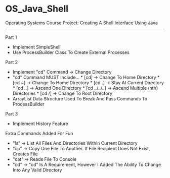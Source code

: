 # OS_Java_Shell
Operating Systems Course Project: Creating A Shell Interface Using Java
________________________________________________________________________

Part 1
* Implement SimpleShell
* Use ProcessBuilder Class To Create External Processes


Part 2
* Implement "cd" Command -> Change Directory
* "cd" Command MUST Include...
      * [cd]          -> Change To Home Directory
      * [cd ~]        -> Change To Home Directory
      * [cd .]        -> Stay At Current Directory
      * [cd ..]       -> Ascend One Directory
      * [cd ../../..] -> Ascend Multiple (nth) Directories
      * [cd /]        -> Change To Root Directory 
* ArrayList Data Structure Used To Break And Pass Commands To ProcessBuilder
     
     
Part 3
* Implement History Feature



Extra Commands Added For Fun
* "ls" -> List All Files And Directories Within Current Directory
* "cp" -> Copy One File To Another. If File Recipient Does Not Exist, Creates File 
* "cat" -> Reads File To Console
* "cd" -> "cd" Is A Requirement, However I Added The Ability To Change Into Any Valid Directory
